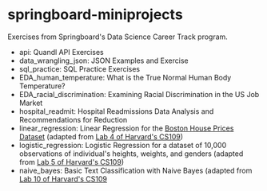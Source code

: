 # springboard-miniprojects

Exercises from Springboard's Data Science Career Track program.


* api: Quandl API Exercises
* data_wrangling_json: JSON Examples and Exercise
* sql_practice: SQL Practice Exercises
* EDA_human_temperature: What is the True Normal Human Body Temperature?
* EDA_racial_discrimination: Examining Racial Discrimination in the US Job Market
* hospital_readmit: Hospital Readmissions Data Analysis and Recommendations for Reduction
* linear_regression: Linear Regression for the [Boston House Prices Dataset](https://scikit-learn.org/stable/datasets/index.html#boston-house-prices-dataset) (adapted from [Lab 4 of Harvard's CS109](https://github.com/cs109/2015lab4))
* logistic_regression: Logistic Regression for a dataset of 10,000 observations of individual's heights, weights, and genders (adapted from [Lab 5 of Harvard's CS109](https://github.com/cs109/2015lab5))
* naive_bayes: Basic Text Classification with Naive Bayes (adapted from [Lab 10 of Harvard's CS109](https://github.com/cs109/2015lab10)
